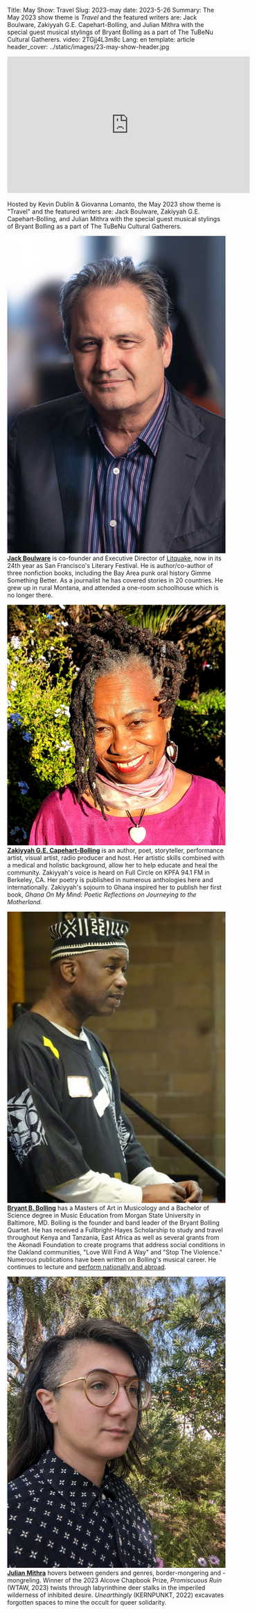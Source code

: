 Title: May Show: Travel
Slug: 2023-may
date: 2023-5-26
Summary: The May 2023 show theme is *Travel* and the featured writers are: Jack Boulware, Zakiyyah G.E. Capehart-Bolling, and Julian Mithra with the special guest musical stylings of Bryant Bolling as a part of The TuBeNu Cultural Gatherers.
video: 2TGjj4L3m8c
Lang: en
template: article
header_cover: ../static/images/23-may-show-header.jpg

<center><iframe width="560" height="315" src="https://www.youtube.com/embed/RLP4ECnHQF8" title="YouTube video player" frameborder="0" allow="accelerometer; autoplay; clipboard-write; encrypted-media; gyroscope; picture-in-picture; web-share" allowfullscreen></iframe></center>

Hosted by Kevin Dublin & Giovanna Lomanto, the May 2023 show theme is "Travel" and the featured writers are: Jack Boulware, Zakiyyah G.E. Capehart-Bolling, and Julian Mithra with the special guest musical stylings of Bryant Bolling as a part of The TuBeNu Cultural Gatherers.

![photo of Jack Boulware](../static/images/jack-boulware.jpg)
[**Jack Boulware**](https://jackboulware.com/) is co-founder and Executive Director of [Litquake](https://litquake.org/), now in its 24th year as San Francisco's Literary Festival. He is author/co-author of three nonfiction books, including the Bay Area punk oral history Gimme Something Better. As a journalist he has covered stories in 20 countries. He grew up in rural Montana, and attended a one-room schoolhouse which is no longer there.

![photo of Zakiyyah GE Capehart](../static/images/zakiyyah-capehart.jpg) 
[**Zakiyyah G.E. Capehart-Bolling**](https://bookshop.org/p/books/ghana-on-my-mind-poetic-reflections-on-journeying-to-the-motherland-zakiyyah-g-e-capehart/16820117) is an author, poet, storyteller, performance artist, visual artist, radio producer and host. Her artistic skills combined with a medical and holistic background, allow her to help educate and heal the community. Zakiyyah's voice is heard on Full Circle on KPFA 94.1 FM in Berkeley, CA. Her poetry is published in numerous anthologies here and internationally. Zakiyyah's sojourn to Ghana inspired her to publish her first book, *Ghana On My Mind: Poetic Reflections on Journeying to the Motherland.*

![photo of Mr. Bryant B. Bolling](../static/images/bryant-bolling.jpg)
[**Bryant B. Bolling**](https://www.youtube.com/@mrbthesingingbard7306) has a Masters of Art in Musicology and a Bachelor of Science degree in Music Education from Morgan State University in Baltimore, MD. Bolling is the founder and band leader of the Bryant Bolling Quartet. He has received a Fullbright-Hayes Scholarship to study and travel throughout Kenya and Tanzania, East Africa as well as several grants from the Akonadi Foundation to create programs that address social conditions in the Oakland communities, "Love Will Find A Way" and "Stop The Violence." Numerous publications have been written on Bolling's musical career. He continues to lecture and [perform nationally and abroad](https://www.facebook.com/mrbthesingingbard/).

![photo of Julian Mithra](../static/images/julian-mithra.jpg)
[**Julian Mithra**](https://julianmithra.weebly.com/#/) hovers between genders and genres, border-mongering and -mongreling. Winner of the 2023 Alcove Chapbook Prize, *Promiscuous Ruin* (WTAW, 2023) twists through labyrinthine deer stalks in the imperiled wilderness of inhibited desire. *Unearthingly* (KERNPUNKT, 2022) excavates forgotten spaces to mine the occult for queer solidarity. 
